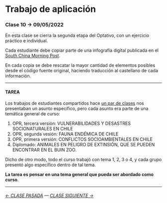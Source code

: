 # Trabajo de aplicación

### Clase 10 → 09/05/2022

En esta clase se cierra la segunda etapa del Optativo, con un ejercicio práctico e individual. 

Cada estudiante debe copiar parte de una infografía digital publicada en el [South China Morning Post](https://www.scmp.com/infographic/). 

En cada copia se debe rescatar la mayor cantidad de elementos posibles desde el código fuente original, haciendo traducción al castellano de cada información.

- - - - - - - - - - - - - 

#### TAREA

Los trabajos de estudiantes compartidos hace [un par de clases](https://github.com/profesorfaco/dno075-2022-1/tree/main/clase-07#readme) nos presentaban un asunto específico, pero cada asunto era parte de una temática general de curso:

1. OPR, tercera versión: VULNERABILIDADES Y DESASTRES SOCIONATURALES EN CHILE
2. OPR, segunda vesión: FAUNA ENDÉMICA DE CHILE
3. OPR, primera versión: CONFLICTOS SOCIOAMBIENTALES EN CHILE
4. Diplomado: ANIMALES EN PELIGRO DE EXTINSIÓN, QUE SE PUEDEN ENCONTRAR EN EL BUIN ZOO.

Dicho de otro modo, todo el curso trabajó con tema 1, 2, 3 o 4, y cada grupo presentó algo específico dentro de tal tema.

**La tarea es pensar en una tema general que pueda ser abordado como curso**. 

- - - - - - - - - - - - -

###### [← CLASE PASADA](https://github.com/profesorfaco/dno075-2022-1/tree/main/clase-08) — [CLASE SIGUIENTE →](https://github.com/profesorfaco/dno075-2022-1/tree/main/clase-11) 

